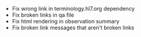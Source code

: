 * Fix wrong link in terminology.hl7.org dependency
* Fix broken links in qa file
* Fix html rendering in observation summary
* Fix broken link messages that aren't broken links

